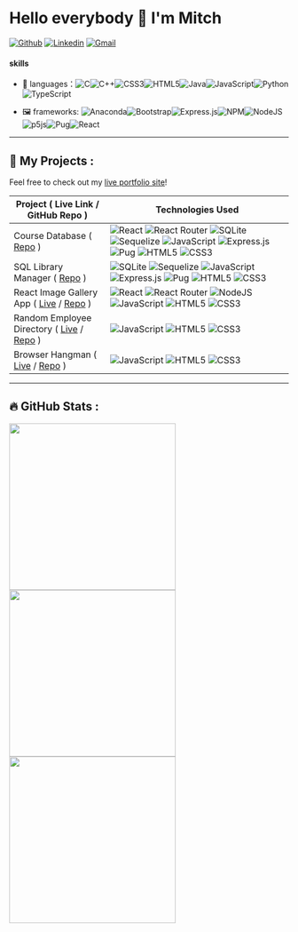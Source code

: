 # Hello everybody 👋 I'm Mitch

[![Github](https://img.shields.io/badge/-Github-000?style=flat&logo=Github&logoColor=white)](https://github.com/mazarinno)
[![Linkedin](https://img.shields.io/badge/-LinkedIn-blue?style=flat&logo=Linkedin&logoColor=white)](https://www.linkedin.com/in/mitch-sfakianos-7758a8132/)
[![Gmail](https://img.shields.io/badge/-Gmail-c14438?style=flat&logo=Gmail&logoColor=white)](mailto:mcsfakianos@gmail.com)

#### skills

- 💬 languages：![C](https://img.shields.io/badge/c-%2300599C.svg?style=flat-circle&logo=c&logoColor=white)![C++](https://img.shields.io/badge/c++-%2300599C.svg?style=flat-circle&logo=c%2B%2B&logoColor=white)![CSS3](https://img.shields.io/badge/css3-%231572B6.svg?style=flat-circle&logo=css3&logoColor=white)![HTML5](https://img.shields.io/badge/html5-%23E34F26.svg?style=flat-circle&logo=html5&logoColor=white)![Java](https://img.shields.io/badge/java-%23ED8B00.svg?style=flat-circle&logo=java&logoColor=white)![JavaScript](https://img.shields.io/badge/javascript-%23323330.svg?style=flat-circle&logo=javascript&logoColor=%23F7DF1E)![Python](https://img.shields.io/badge/python-3670A0?style=flat-circle&logo=python&logoColor=ffdd54)![TypeScript](https://img.shields.io/badge/typescript-%23007ACC.svg?style=flat-circle&logo=typescript&logoColor=white)

- 🖼️ frameworks: ![Anaconda](https://img.shields.io/badge/Anaconda-%2344A833.svg?style=flat-circle&logo=anaconda&logoColor=white)![Bootstrap](https://img.shields.io/badge/bootstrap-%23563D7C.svg?style=flat-circle&logo=bootstrap&logoColor=white)![Express.js](https://img.shields.io/badge/express.js-%23404d59.svg?style=flat-circle&logo=express&logoColor=%2361DAFB)![NPM](https://img.shields.io/badge/NPM-%23000000.svg?style=flat-circle&logo=npm&logoColor=white)![NodeJS](https://img.shields.io/badge/node.js-6DA55F?style=flat-circle&logo=node.js&logoColor=white)![p5js](https://img.shields.io/badge/p5.js-ED225D?style=flat-circle&logo=p5.js&logoColor=FFFFFF)![Pug](https://img.shields.io/badge/Pug-FFF?style=flat-circle&logo=pug&logoColor=A86454)![React](https://img.shields.io/badge/react-%2320232a.svg?style=flat-circle&logo=react&logoColor=%2361DAFB)


---

## 📰 My Projects :

Feel free to check out my [live portfolio site](https://mitchsfakianos.herokuapp.com/)!

| Project ( Live Link / GitHub Repo ) | Technologies Used |
| ------------- | ------------- |
| Course Database ( [Repo](https://github.com/mazarinno/React-and-REST-API) )  | ![React](https://img.shields.io/badge/react-%2320232a.svg?style=flat&logo=react&logoColor=%2361DAFB) ![React Router](https://img.shields.io/badge/React_Router-CA4245?style=flat&logo=react-router&logoColor=white) ![SQLite](https://img.shields.io/badge/sqlite-%2307405e.svg?style=flat&logo=sqlite&logoColor=white) ![Sequelize](https://img.shields.io/badge/Sequelize-52B0E7?style=flat&logo=Sequelize&logoColor=white) ![JavaScript](https://img.shields.io/badge/javascript-%23323330.svg?style=flat&logo=javascript&logoColor=%23F7DF1E) ![Express.js](https://img.shields.io/badge/express.js-%23404d59.svg?style=flat&logo=express&logoColor=%2361DAFB) ![Pug](https://img.shields.io/badge/Pug-FFF?style=flat&logo=pug&logoColor=A86454) ![HTML5](https://img.shields.io/badge/html5-%23E34F26.svg?style=flat&logo=html5&logoColor=white) ![CSS3](https://img.shields.io/badge/css3-%231572B6.svg?style=flat&logo=css3&logoColor=white)  |
| SQL Library Manager ( [Repo](https://github.com/mazarinno/SQL-Library-Manager) )  | ![SQLite](https://img.shields.io/badge/sqlite-%2307405e.svg?style=flat&logo=sqlite&logoColor=white) ![Sequelize](https://img.shields.io/badge/Sequelize-52B0E7?style=flat&logo=Sequelize&logoColor=white) ![JavaScript](https://img.shields.io/badge/javascript-%23323330.svg?style=flat&logo=javascript&logoColor=%23F7DF1E) ![Express.js](https://img.shields.io/badge/express.js-%23404d59.svg?style=flat&logo=express&logoColor=%2361DAFB) ![Pug](https://img.shields.io/badge/Pug-FFF?style=flat&logo=pug&logoColor=A86454) ![HTML5](https://img.shields.io/badge/html5-%23E34F26.svg?style=flat&logo=html5&logoColor=white) ![CSS3](https://img.shields.io/badge/css3-%231572B6.svg?style=flat&logo=css3&logoColor=white)  |
| React Image Gallery App ( [Live](https://reactgallery.herokuapp.com/cats) / [Repo](https://github.com/mazarinno/Gallery-React-App) )  | ![React](https://img.shields.io/badge/react-%2320232a.svg?style=flat&logo=react&logoColor=%2361DAFB) ![React Router](https://img.shields.io/badge/React_Router-CA4245?style=flat&logo=react-router&logoColor=white) ![NodeJS](https://img.shields.io/badge/node.js-6DA55F?style=flat&logo=node.js&logoColor=white) ![JavaScript](https://img.shields.io/badge/javascript-%23323330.svg?style=flat&logo=javascript&logoColor=%23F7DF1E) ![HTML5](https://img.shields.io/badge/html5-%23E34F26.svg?style=flat&logo=html5&logoColor=white) ![CSS3](https://img.shields.io/badge/css3-%231572B6.svg?style=flat&logo=css3&logoColor=white)  |
| Random Employee Directory ( [Live](https://mazarinno.github.io/API-Employee-Directory/) / [Repo](https://github.com/mazarinno/API-Employee-Directory) )  | ![JavaScript](https://img.shields.io/badge/javascript-%23323330.svg?style=flat&logo=javascript&logoColor=%23F7DF1E) ![HTML5](https://img.shields.io/badge/html5-%23E34F26.svg?style=flat&logo=html5&logoColor=white) ![CSS3](https://img.shields.io/badge/css3-%231572B6.svg?style=flat&logo=css3&logoColor=white)|
| Browser Hangman ( [Live](https://mazarinno.github.io/OOP-Game-Show-App/) / [Repo](https://github.com/mazarinno/OOP-Game-Show-App) )  | ![JavaScript](https://img.shields.io/badge/javascript-%23323330.svg?style=flat&logo=javascript&logoColor=%23F7DF1E) ![HTML5](https://img.shields.io/badge/html5-%23E34F26.svg?style=flat&logo=html5&logoColor=white) ![CSS3](https://img.shields.io/badge/css3-%231572B6.svg?style=flat&logo=css3&logoColor=white)|

---

## :fire: GitHub Stats :
<div>
<a href="https://github.com/anuraghazra/github-readme-stats"><img src="https://github-readme-stats.vercel.app/api?username=mazarinno&theme=dark&show_icons=true" width="300" /></a>
<a href="https://github.com/anuraghazra/github-readme-stats"><img src="https://github-readme-stats.vercel.app/api/top-langs/?username=mazarinno&theme=dark&layout=compact&show_icons=true" width="300"/></a>
<a href="https://git.io/streak-stats"><img src="http://github-readme-streak-stats.herokuapp.com?user=mazarinno&theme=highcontrast&hide_border=true" width="300" /></a>
</div>

